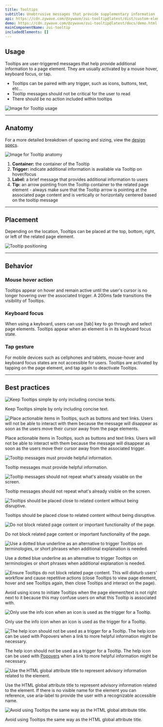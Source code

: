 ```yaml
---
title: Tooltips
subtitle: Unobtrusive messages that provide supplementary information
api: https://cdn.zywave.com/@zywave/zui-tooltip@latest/dist/custom-elements.json
demo: https://cdn.zywave.com/@zywave/zui-tooltip@latest/docs/demo.html
mainComponentName: zui-tooltip
includedElements: []
---
```

## Usage

Tooltips are user-triggered messages that help provide additional information to a page element. They are usually activated by a mouse hover, keyboard focus, or tap.

* Tooltips can be paired with any trigger, such as icons, buttons, text, etc...
* Tooltip messages should not be critical for the user to read
* There should be no action included within tooltips

![Image for Tooltip usage](/images/usage.svg)

- - -

## Anatomy

For a more detailed breakdown of spacing and sizing, view the [design specs](https://xd.adobe.com/view/60ad1798-1756-4ac9-b083-76c368b0cd13-35fe/).

![Image for Tooltip anatomy](/images/anatomy.svg)

1. **Container:** the container of the Tooltip
2. **Trigger:** indicate additional information is available via Tooltip on hover/focus
3. **Label:** a brief message that provides additional information to users
4. **Tip:** an arrow pointing from the Tooltip container to the related page element - always make sure that the Tooltip arrow is pointing at the associated page content and is vertically or horizontally centered based on the tooltip message 

- - -

## Placement

Depending on the location, Tooltips can be placed at the top, bottom, right, or left of the related page element.

![Tooltip positioning](/images/placement.svg)

- - -

## Behavior

### Mouse hover action

Tooltips appear on hover and remain active until the user's cursor is no longer hovering over the associated trigger. A 200ms fade transitions the visibility of Tooltips.

### Keyboard focus

When using a keyboard, users can use \[tab] key to go through and select page elements. Tooltips appear when an element is in its keyboard focus state. 

### Tap gesture

For mobile devices such as cellphones and tablets, mouse-hover and keyboard focus states are not accessible for users. Tooltips are activated by tapping on the page element, and tap again to deactivate Tooltips.

- - -

## Best practices

<docs-grid columns="2">

<div>

![Keep Tooltips simple by only including concise texts.](/images/do-1.svg)

<docs-do>
Keep Tooltips simple by only including concise text.
</docs-do>

</div>

<div>

![Place actionable items in Tooltips, such as buttons and text links. Users will not be able to interact with them because the message will disappear as soon as the users move their cursor away from the page elements.](/images/don-t-1.svg)

<docs-do-not>
Place actionable items in Tooltips, such as buttons and text links. Users will not be able to interact with them because the message will disappear as soon as the users move their cursor away from the associated trigger.
</docs-do-not>

</div>

</docs-grid>

<docs-spacer>

</docs-spacer>

<docs-grid columns="2">

<div>

![Tooltip messages must provide helpful information.](/images/do-–-2.svg)

<docs-do>
Tooltip messages must provide helpful information.
</docs-do>

</div>

<div>

![Tooltip messages should not repeat what's already visiable on the screen.](/images/don-t-–-2.svg)

<docs-do-not>

Tooltip messages should not repeat what's already visible on the screen.

</docs-do-not>

</div>

</docs-grid>

<docs-spacer>

</docs-spacer>

<docs-grid columns="2">

<div>

![Tooltips should be placed close to related content without being disruptive.](/images/do-–-3.svg)

<docs-do>
Tooltips should be placed close to related content without being disruptive.
</docs-do>

</div>

<div>

![Do not block related page content or important functionality of the page.](/images/don-t-–-3.svg)

<docs-do-not>
Do not block related page content or important functionality of the page.
</docs-do-not>

</div>

</docs-grid>

<docs-spacer>

</docs-spacer>

<docs-grid columns="2">

<div>

![Use a dotted blue underline as an alternative to trigger Tooltips on terminologies, or short phrases when additional explaination is needed.](/images/do-–-4.svg)

<docs-do>
Use a dotted blue underline as an alternative to trigger Tooltips on terminologies or short phrases when additional explanation is needed.
</docs-do>

</div>

<div>

![Ensure Tooltips do not block related page content. This will disturb users' workflow and cause repetitive actions (close Tooltips to view page element, hover and see Tooltips again, then close Tooltips and interact on the page).](/images/don-t-–-4.svg)

<docs-do-not>
Avoid using icons to initiate Tooltips when the page element/text is not right next to it because this may confuse users on what this Tooltip is associated with.
</docs-do-not>

</div>

</docs-grid>

<docs-spacer>

</docs-spacer>

<docs-grid columns="2">

<div>

![Only use the info icon when an icon is used as the trigger for a Tooltip.](/images/do-6.svg)

<docs-do>
Only use the info icon when an icon is used as the trigger for a Tooltip.
</docs-do>

</div>

<div>

![The help icon should not be used as a trigger for a Tooltip. The help icon can be used with Popovers when a link to more helpful information might be necessary.](/images/don-t-6.svg)

<docs-do-not>
The help icon should not be used as a trigger for a Tooltip. The help icon can be used with <a href="/design-system/components/popovers">Popovers</a> when a link to more helpful information might be necessary.
</docs-do-not>

</div>

</docs-grid>

<docs-spacer>

</docs-spacer>

<docs-grid columns="2">

<div>

![Use the HTML global attribute title to represent advisory information related to the element.](/images/do-–-5.svg)

<docs-do>
Use the HTML global attribute title to represent advisory information related to the element. If there is no visible name for the element you can reference, use aria-label to provide the user with a recognizable accessible name.
</docs-do>

</div>

<div>

![Avoid using Tooltips the same way as the HTML global attribute title.](/images/don-t-–-5.svg)

<docs-do-not>
Avoid using Tooltips the same way as the HTML global attribute title.
</docs-do-not>

</div>

</docs-grid>

<docs-spacer>

</docs-spacer>